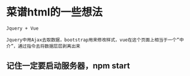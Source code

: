# 菜谱html的一些想法

	Jquery + Vue 
	
	Jquery中用Ajax去取数据，bootstrap用来修改样式，vue在这个页面上相当于一个“中介”，通过指令去将数据层层剥离出来
	
## 记住一定要启动服务器，npm start